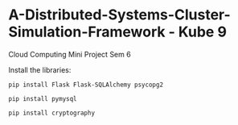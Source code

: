 # A-Distributed-Systems-Cluster-Simulation-Framework - Kube 9

Cloud Computing Mini Project Sem 6

Install the libraries:

```
pip install Flask Flask-SQLAlchemy psycopg2

pip install pymysql

pip install cryptography
```
